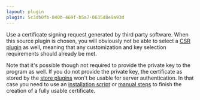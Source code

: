 ```yaml
---
layout: plugin
plugin: 5c3db0fb-840b-469f-b5a7-0635d8e9a93d
---
```

Use a certificate signing request generated by third party software. 
When this source plugin is chosen, you will obviously not be able to select 
a [CSR plugin](/reference/plugins/csr/) as well, meaning that any
customization and key selection requirements should already be met.

Note that it's possible though not required to provide the private key to 
the program as well. If you do not provide the private key, the certificate
as stored by the [store plugins](/reference/plugins/store/) won't be usable
for server authentication. In that case you need to use an 
[installation script](/reference/plugins/installation/script) or 
[manual steps](https://www.digicert.com/kb/csr-creation-ssl-installation-iis-10.htm)
to finish the creation of a fully usable certificate.